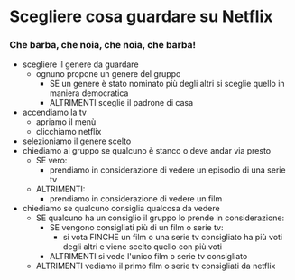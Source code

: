 # Scegliere cosa guardare su Netflix

### Che barba, che noia, che noia, che barba!

- scegliere il genere da guardare
    - ognuno propone un genere del gruppo
      - SE un genere è stato nominato più degli altri si sceglie quello in maniera democratica
      - ALTRIMENTI sceglie il padrone di casa
- accendiamo la tv
    - apriamo il menù
    - clicchiamo netflix
- selezioniamo il genere scelto
- chiediamo al gruppo se qualcuno è stanco o deve andar via presto
    - SE vero:
      - prendiamo in considerazione di vedere un episodio di una serie tv
    - ALTRIMENTI:
      - prendiamo in considerazione di vedere un film
- chiediamo se qualcuno consiglia qualcosa da vedere
   - SE qualcuno ha un consiglio il gruppo lo prende  in considerazione:
     - SE vengono consigliati più di un film o serie tv:
       - si vota FINCHE un film o una serie tv consigliato ha più voti degli altri e viene scelto      quello con più voti
     - ALTRIMENTI si vede l'unico film o serie tv consigliato
   - ALTRIMENTI vediamo il primo film o serie tv consigliati da netflix







